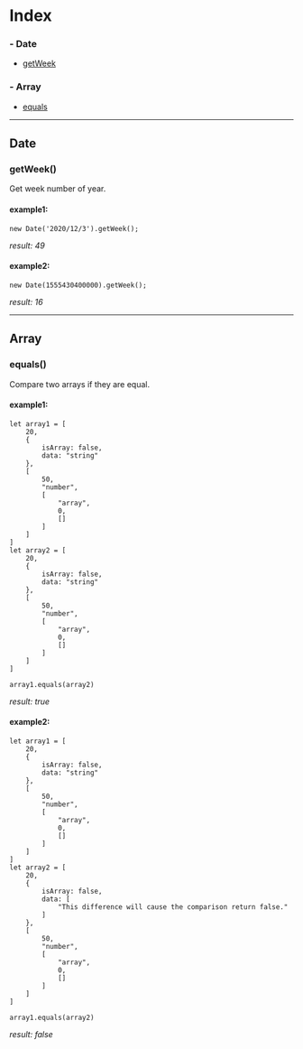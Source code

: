 # Index
### \- Date
* [getWeek](#getWeek)
 
### \- Array
* [equals](#equals)

---

## Date
### getWeek()
Get week number of year.
#### example1:
```
new Date('2020/12/3').getWeek();
```
*result: 49*

#### example2:
```
new Date(1555430400000).getWeek();
```
*result: 16*

---

## Array
### equals()
Compare two arrays if they are equal.
#### example1:
```
let array1 = [
    20, 
    {
        isArray: false,
        data: "string"
    },
    [
        50,
        "number",
        [
            "array",
            0,
            []
        ]
    ]
]
let array2 = [
    20, 
    {
        isArray: false,
        data: "string"
    },
    [
        50,
        "number",
        [
            "array",
            0,
            []
        ]
    ]
]

array1.equals(array2)
```
*result: true*

#### example2:

```
let array1 = [
    20, 
    {
        isArray: false,
        data: "string"
    },
    [
        50,
        "number",
        [
            "array",
            0,
            []
        ]
    ]
]
let array2 = [
    20, 
    {
        isArray: false,
        data: [
            "This difference will cause the comparison return false."
        ]
    },
    [
        50,
        "number",
        [
            "array",
            0,
            []
        ]
    ]
]

array1.equals(array2)
```
*result: false*
